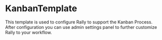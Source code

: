 KanbanTemplate
==============

This template is used to configure Rally to support the Kanban Process. After configuration you can use admin settings panel to further customize Rally to your workflow.